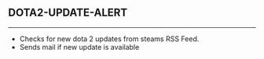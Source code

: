 ## DOTA2-UPDATE-ALERT
_____________________
- Checks for new dota 2 updates from steams RSS Feed.
- Sends mail if new update is available